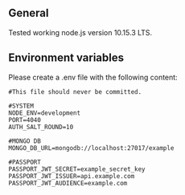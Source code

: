 ## General

Tested working node.js version 10.15.3 LTS. 

## Environment variables

Please create a .env file with the following content:

```
#This file should never be committed.

#SYSTEM
NODE_ENV=development
PORT=4040
AUTH_SALT_ROUND=10

#MONGO DB
MONGO_DB_URL=mongodb://localhost:27017/example

#PASSPORT
PASSPORT_JWT_SECRET=example_secret_key
PASSPORT_JWT_ISSUER=api.example.com
PASSPORT_JWT_AUDIENCE=example.com
```